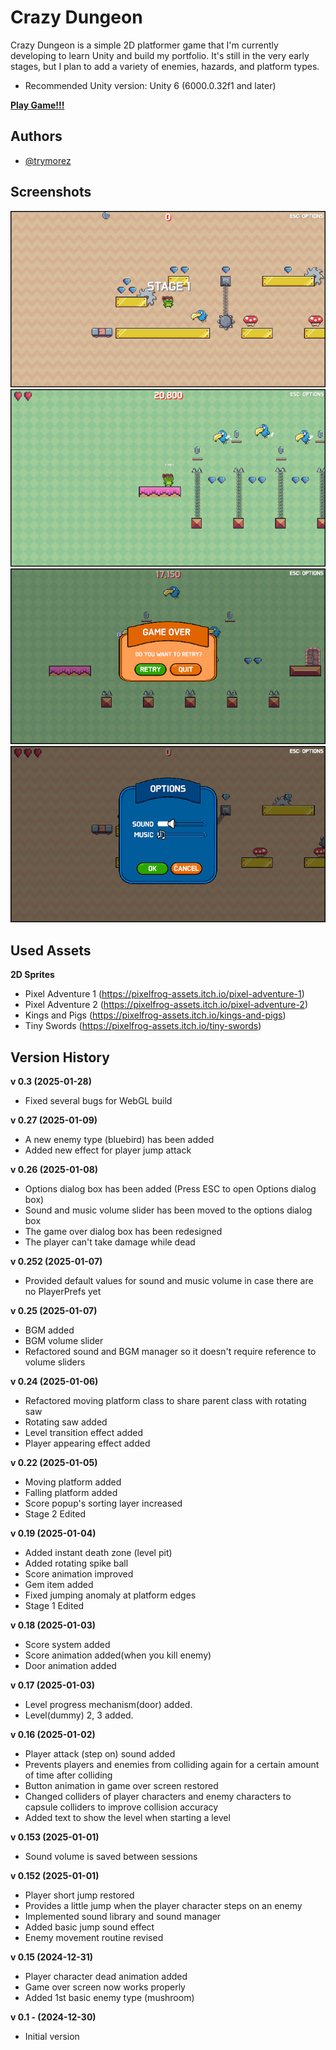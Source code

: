 
# Crazy Dungeon

Crazy Dungeon is a simple 2D platformer game that I'm currently developing to learn Unity and build my portfolio. It's still in the very early stages, but I plan to add a variety of enemies, hazards, and platform types.

- Recommended Unity version: Unity 6 (6000.0.32f1 and later)

[**Play Game!!!**](https://trymorez.github.io/unity-2d-platformer/Build/index.html)


## Authors

- [@trymorez](https://www.github.com/trymorez)




## Screenshots

![screenshot](Assets/ScreenShot/screenshot01.png)
![screenshot](Assets/ScreenShot/screenshot02.png)
![screenshot](Assets/ScreenShot/screenshot03.png)
![screenshot](Assets/ScreenShot/screenshot04.png)

## Used Assets

**2D Sprites**
- Pixel Adventure 1 (https://pixelfrog-assets.itch.io/pixel-adventure-1)
- Pixel Adventure 2 (https://pixelfrog-assets.itch.io/pixel-adventure-2)
- Kings and Pigs (https://pixelfrog-assets.itch.io/kings-and-pigs)
- Tiny Swords (https://pixelfrog-assets.itch.io/tiny-swords)


## Version History
**v 0.3 (2025-01-28)**
- Fixed several bugs for WebGL build

**v 0.27 (2025-01-09)**
- A new enemy type (bluebird) has been added
- Added new effect for player jump attack

**v 0.26 (2025-01-08)**
- Options dialog box has been added (Press ESC to open Options dialog box)
- Sound and music volume slider has been moved to the options dialog box
- The game over dialog box has been redesigned
- The player can't take damage while dead

**v 0.252 (2025-01-07)**
- Provided default values for sound and music volume in case there are no PlayerPrefs yet

**v 0.25 (2025-01-07)**
- BGM added
- BGM volume slider
- Refactored sound and BGM manager so it doesn't require reference to volume sliders

**v 0.24 (2025-01-06)**
- Refactored moving platform class to share parent class with rotating saw
- Rotating saw added
- Level transition effect added
- Player appearing effect added

**v 0.22 (2025-01-05)**
- Moving platform added
- Falling platform added
- Score popup's sorting layer increased
- Stage 2 Edited

**v 0.19 (2025-01-04)**
- Added instant death zone (level pit)
- Added rotating spike ball
- Score animation improved
- Gem item added
- Fixed jumping anomaly at platform edges
- Stage 1 Edited

**v 0.18 (2025-01-03)**
- Score system added
- Score animation added(when you kill enemy)
- Door animation added

**v 0.17 (2025-01-03)**
- Level progress mechanism(door) added.
- Level(dummy) 2, 3 added.

**v 0.16 (2025-01-02)**
- Player attack (step on) sound added
- Prevents players and enemies from colliding again for a certain amount of time after colliding
- Button animation in game over screen restored
- Changed colliders of player characters and enemy characters to capsule colliders to improve collision accuracy
- Added text to show the level when starting a level

**v 0.153 (2025-01-01)**
- Sound volume is saved between sessions

**v 0.152 (2025-01-01)**
- Player short jump restored
- Provides a little jump when the player character steps on an enemy
- Implemented sound library and sound manager
- Added basic jump sound effect
- Enemy movement routine revised

**v 0.15 (2024-12-31)**
* Player character dead animation added
* Game over screen now works properly
* Added 1st basic enemy type (mushroom)

**v 0.1 - (2024-12-30)**
- Initial version
